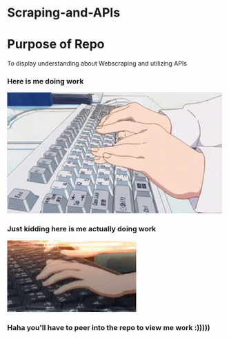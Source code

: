 # Scraping-and-APIs

# Purpose of Repo
To display understanding about Webscraping and utilizing APIs

### Here is me doing work
![](https://github.com/mh48642n/Scraping-and-APIs/blob/main/anime-typing-2.gif)

### Just kidding here is me actually doing work
![](https://github.com/mh48642n/Scraping-and-APIs/blob/main/anime-typing.gif)

### Haha you'll have to peer into the repo to view me work :)))))


